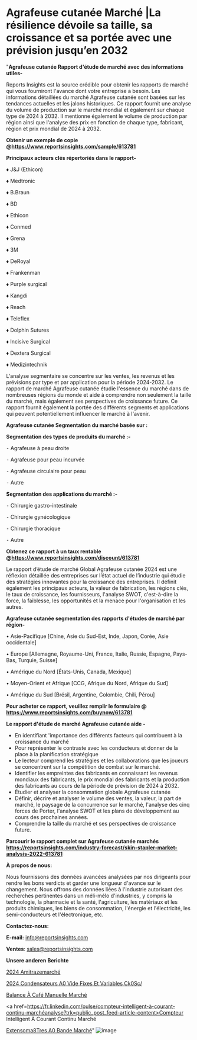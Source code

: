 # Agrafeuse cutanée Marché |La résilience dévoile sa taille, sa croissance et sa portée avec une prévision jusqu’en 2032

"<strong>Agrafeuse cutanée Rapport d'étude de marché avec des informations utiles-</strong>

Reports Insights est la source crédible pour obtenir les rapports de marché qui vous fourniront l'avance dont votre entreprise a besoin. Les informations détaillées du marché Agrafeuse cutanée sont basées sur les tendances actuelles et les jalons historiques. Ce rapport fournit une analyse du volume de production sur le marché mondial et également sur chaque type de 2024 à 2032. Il mentionne également le volume de production par région ainsi que l'analyse des prix en fonction de chaque type, fabricant, région et prix mondial de 2024 à 2032.

<strong><b>Obtenir un exemple de copie @</b></strong><a href=https://www.reportsinsights.com/sample/613781><strong><b>https://www.reportsinsights.com/sample/613781</b></strong></a>

<b>Principaux acteurs clés répertoriés dans le rapport-</b>

<b> </b>♦ J&J (Ethicon)

♦ Medtronic

♦ B.Braun

♦ BD

♦ Ethicon

♦ Conmed

♦ Grena

♦ 3M

♦ DeRoyal

♦ Frankenman

♦ Purple surgical

♦ Kangdi

♦ Reach

♦ Teleflex

♦ Dolphin Sutures

♦ Incisive Surgical

♦ Dextera Surgical

♦ Medizintechnik

L'analyse segmentaire se concentre sur les ventes, les revenus et les prévisions par type et par application pour la période 2024-2032. Le rapport de marché Agrafeuse cutanée étudie l'essence du marché dans de nombreuses régions du monde et aide à comprendre non seulement la taille du marché, mais également ses perspectives de croissance future. Ce rapport fournit également la portée des différents segments et applications qui peuvent potentiellement influencer le marché à l'avenir.

<strong>Agrafeuse cutanée Segmentation du marché basée sur :</strong>

<strong>Segmentation des types de produits du marché :-</strong>

⁃ Agrafeuse à peau droite

⁃ Agrafeuse pour peau incurvée

⁃ Agrafeuse circulaire pour peau

⁃ Autre

<strong>Segmentation des applications du marché :-</strong>

⁃ Chirurgie gastro-intestinale

⁃ Chirurgie gynécologique

⁃ Chirurgie thoracique

⁃ Autre

<strong><b>Obtenez ce rapport à un taux rentable @</b></strong><a href=https://www.reportsinsights.com/discount/613781><strong><b>https://www.reportsinsights.com/discount/613781</b></strong></a>

Le rapport d’étude de marché Global Agrafeuse cutanée 2024 est une réflexion détaillée des entreprises sur l’état actuel de l’industrie qui étudie des stratégies innovantes pour la croissance des entreprises. Il définit également les principaux acteurs, la valeur de fabrication, les régions clés, le taux de croissance, les fournisseurs, l'analyse SWOT, c'est-à-dire la force, la faiblesse, les opportunités et la menace pour l'organisation et les autres.

<strong>Agrafeuse cutanée segmentation des rapports d'études de marché par région-</strong>

• Asie-Pacifique [Chine, Asie du Sud-Est, Inde, Japon, Corée, Asie occidentale]

• Europe [Allemagne, Royaume-Uni, France, Italie, Russie, Espagne, Pays-Bas, Turquie, Suisse]

• Amérique du Nord [États-Unis, Canada, Mexique]

• Moyen-Orient et Afrique [CCG, Afrique du Nord, Afrique du Sud]

• Amérique du Sud [Brésil, Argentine, Colombie, Chili, Pérou]

<strong>Pour acheter ce rapport, veuillez remplir le formulaire @   <a href=https://www.reportsinsights.com/buynow/613781>https://www.reportsinsights.com/buynow/613781</a></strong>

<strong>Le rapport d'étude de marché Agrafeuse cutanée aide -</strong>
<ul>
  <li>En identifiant 'importance des différents facteurs qui contribuent à la croissance du marché</li>
  <li>Pour représenter le contraste avec les conducteurs et donner de la place à la planification stratégique</li>
  <li>Le lecteur comprend les stratégies et les collaborations que les joueurs se concentrent sur la compétition de combat sur le marché.</li>
  <li>Identifier les empreintes des fabricants en connaissant les revenus mondiaux des fabricants, le prix mondial des fabricants et la production des fabricants au cours de la période de prévision de 2024 à 2032.</li>
  <li>Étudier et analyser la consommation globale Agrafeuse cutanée</li>
  <li>Définir, décrire et analyser le volume des ventes, la valeur, la part de marché, le paysage de la concurrence sur le marché, l'analyse des cinq forces de Porter, l'analyse SWOT et les plans de développement au cours des prochaines années.</li>
  <li>Comprendre la taille du marché et ses perspectives de croissance future.</li>
</ul>

<strong>Parcourir le rapport complet sur Agrafeuse cutanée marchés <a href=https://reportsinsights.com/industry-forecast/skin-stapler-market-analysis-2022-613781>https://reportsinsights.com/industry-forecast/skin-stapler-market-analysis-2022-613781</a></strong>

<strong>À propos de nous:</strong>

Nous fournissons des données avancées analysées par nos dirigeants pour rendre les bons verdicts et garder une longueur d'avance sur le changement. Nous offrons des données liées à l'industrie autorisant des recherches pertinentes dans un méli-mélo d'industries, y compris la technologie, la pharmacie et la santé, l'agriculture, les matériaux et les produits chimiques, les biens de consommation, l'énergie et l'électricité, les semi-conducteurs et l'électronique, etc.

<strong>Contactez-nous:</strong>

<strong>E-mail:</strong> <a href=mailto:info@reportsinsights.com>info@reportsinsights.com</a>

<strong>Ventes</strong>: <a href=mailto:sales@reportsinsights.com>sales@reportsinsights.com</a>

<strong>Unsere anderen Berichte</strong>

<a href=https://www.linkedin.com/pulse/2024-amitrazemarch%C3%A9-aper%C3%A7us-de-lindustrie-v75yc/>2024 Amitrazemarché</a>

<a href=https://www.linkedin.com/pulse/2024-condensateurs-%C3%A0-vide-fixes-et-variables-ck0sc/>2024 Condensateurs A0 Vide Fixes Et Variables Ck0Sc/</a>

<a href=https://www.linkedin.com/pulse/balance-à-café-manuelle-marché-2024-possibilités-fmpvc/>Balance À Café Manuelle Marché</a>

<a href=https://fr.linkedin.com/pulse/compteur-intelligent-à-courant-continu-marchéanalyse?trk=public_post_feed-article-content>Compteur Intelligent À Courant Continu Marché</a>

<a href=https://www.linkedin.com/pulse/extensom%C3%A8tres-%C3%A0-bande-march%C3%A9-analyse-des-parts-0tdrf/>Extensoma8Tres A0 Bande Marché</a>"
![image](https://github.com/daminid12/RItrends/assets/158430485/418dd320-0987-4b2d-ab0e-fde487a5784f)

